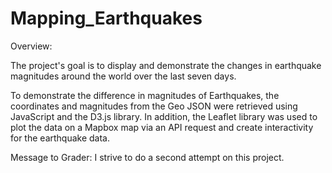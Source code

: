 # Mapping_Earthquakes

Overview:

The project's goal is to display and demonstrate the changes in earthquake magnitudes around the world over the last seven days.

To demonstrate the difference in magnitudes of Earthquakes, the coordinates and magnitudes from the Geo JSON  were retrieved using JavaScript and the D3.js library. In addition, the Leaflet library was used to plot the data on a Mapbox map via an API request and create interactivity for the earthquake data.

Message to Grader: 
I strive to do a second attempt on this project. 
